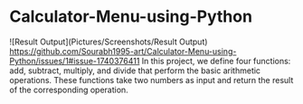 # Calculator-Menu-using-Python
![Result Output](Pictures/Screenshots/Result Output)
https://github.com/Sourabh1995-art/Calculator-Menu-using-Python/issues/1#issue-1740376411
In this project, we define four functions: add, subtract, multiply, and divide that perform the basic arithmetic operations. These functions take two numbers as input and return the result of the corresponding operation.
